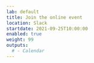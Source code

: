 ```yaml
---
lab: default
title: Join the online event
location: Slack
startdate: 2021-09-25T10:00:00
enabled: true
weight: 99
outputs:
  # - Calendar
---
```

